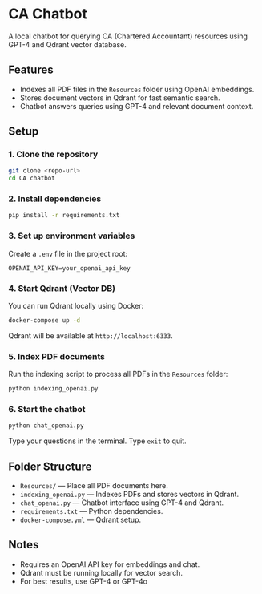 # CA Chatbot

A local chatbot for querying CA (Chartered Accountant) resources using GPT-4 and Qdrant vector database.

## Features

- Indexes all PDF files in the `Resources` folder using OpenAI embeddings.
- Stores document vectors in Qdrant for fast semantic search.
- Chatbot answers queries using GPT-4 and relevant document context.

## Setup

### 1. Clone the repository

```sh
git clone <repo-url>
cd CA chatbot
```

### 2. Install dependencies

```sh
pip install -r requirements.txt
```

### 3. Set up environment variables

Create a `.env` file in the project root:

```
OPENAI_API_KEY=your_openai_api_key
```

### 4. Start Qdrant (Vector DB)

You can run Qdrant locally using Docker:

```sh
docker-compose up -d
```

Qdrant will be available at `http://localhost:6333`.

### 5. Index PDF documents

Run the indexing script to process all PDFs in the `Resources` folder:

```sh
python indexing_openai.py
```

### 6. Start the chatbot

```sh
python chat_openai.py
```

Type your questions in the terminal. Type `exit` to quit.

## Folder Structure

- `Resources/` — Place all PDF documents here.
- `indexing_openai.py` — Indexes PDFs and stores vectors in Qdrant.
- `chat_openai.py` — Chatbot interface using GPT-4 and Qdrant.
- `requirements.txt` — Python dependencies.
- `docker-compose.yml` — Qdrant setup.

## Notes

- Requires an OpenAI API key for embeddings and chat.
- Qdrant must be running locally for vector search.
- For best results, use GPT-4 or GPT-4o